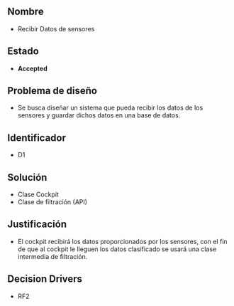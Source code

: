 ## Nombre

* Recibir Datos de sensores

## Estado

* **Accepted**

## Problema de diseño 

* Se busca diseñar un sistema que pueda recibir los datos de los sensores y guardar dichos datos en una base de datos. 

## Identificador 

* D1 

## Solución

* Clase Cockpit
* Clase de filtración (API)

## Justificación

* El cockpit recibirá los datos proporcionados por los sensores, con el fin de que al cockpit le lleguen los datos clasificado se usará una clase intermedia de filtración.

## Decision Drivers
* RF2
